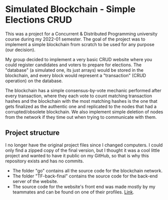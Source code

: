 # Simulated Blockchain - Simple Elections CRUD

This was a project for a Concurrent & Distributed Programming university course during my 2022-01 
semester. The goal of the project was to implement a simple blockchain from scratch to be used for any 
purpose (our decision). 

My group decided to implement a very basic CRUD website where you could register candidates and 
voters to prepare for elections. The "database" (a simulated one, its just arrays) would be stored 
in the blockchain, and every block would represent a "transaction" (CRUD operation) on the database.

The blockchain has a simple consensus-by-vote mechanic performed after every transaction, where they 
each vote to count matching transaction hashes and the blockchain with the most matching hashes is the 
one that gets finalized as the authentic one and replicated to the nodes that had a corrupted/obsolete 
blockchain. We also implement simple deletion of nodes from the network if they time out when trying 
to communicate with them.

## Project structure

I no longer have the original project files since I changed computers. I could only find a zipped copy of 
the final version, but I thought it was a cool little project and wanted to have it public on my GitHub,
so that is why this repository exists and has no commits.

* The folder "go" contains all the source code for the blockchain network. 
* The folder "TF-back-final" contains the source code for the back-end server of the website.
* The source code for the website's front end was made mostly by my teammates and can be found on one of 
their profiles. [Link](https://github.com/ChristianEspirituCueva/React-Front).
